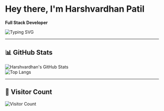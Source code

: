 # Hey there, I'm Harshvardhan Patil  
**Full Stack Developer**  

![Typing SVG](https://readme-typing-svg.herokuapp.com?font=Fira+Code&pause=1000&color=00C4FF&width=435&lines=Full+Stack+Developer;Passionate+about+Building+Cool+Stuff)

---

## 📊 GitHub Stats  

![Harshvardhan's GitHub Stats](https://github-readme-stats.vercel.app/api?username=Harshvardhanp4&show_icons=true&theme=radical)  
![Top Langs](https://github-readme-stats.vercel.app/api/top-langs/?username=Harshvardhanp4&layout=compact&theme=radical)

---

## 📍 Visitor Count  
![Visitor Count](https://komarev.com/ghpvc/?username=Harshvardhanp4&label=Profile%20Views&color=blue&style=flat)
